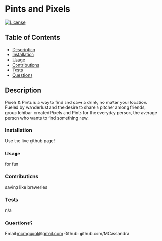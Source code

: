 # Pints and Pixels
[![License](https://img.shields.io/badge/License-undefined-blue.svg)](https://opensource.org/licenses/Apache-2.0)
## Table of Contents  

- [Description](#description)
- [Installation](#installation)
- [Usage](#usage)
- [Contributions](#constributions)
- [Tests](#tests)
- [Questions](#questions)

## Description
Pixels & Pints is a way to find and save a drink, no matter your location. Fueled by wanderlust and the desire to share a pitcher among friends, group Ichiban created Pixels and Pints for the everyday person, the average person who wants to find something new.
### Installation 
Use the live github page!
### Usage 
for fun
### Contributions 
saving like breweries
### Tests
n/a
### Questions? 
Email:mcmgugol@gmail.com
Github: github.com/MCassandra
